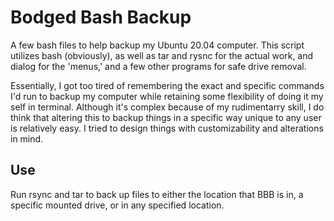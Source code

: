 # Bodged Bash Backup
A few bash files to help backup my Ubuntu 20.04 computer. This script utilizes bash (obviously), as well as tar and rysnc for the actual work, and dialog for the 'menus,' and a few other programs for safe drive removal.

Essentially, I got too tired of remembering the exact and specific commands I'd run to backup my computer while retaining some flexibility of doing it my self in terminal. Although it's complex because of my rudimentarry skill, I do think that altering this to backup things in a specific way unique to any user is relatively easy. I tried to design things with customizability and alterations in mind. 

## Use
Run rsync and tar to back up files to either the location that BBB is in, a specific mounted drive, or in any specified location. 
